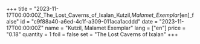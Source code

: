 +++
title = "2023-11-17T00:00:00Z_The_Lost_Caverns_of_Ixalan_Kutzil,_Malamet_Exemplar_[en]_false"
id = "c9f88a40-a6ed-4c1f-a309-011aca1acddd"
date = "2023-11-17T00:00:00Z"
name = "Kutzil, Malamet Exemplar"
lang = ["en"]
price = "0.18"
quantity = 1
foil = false
set = "The Lost Caverns of Ixalan"
+++

